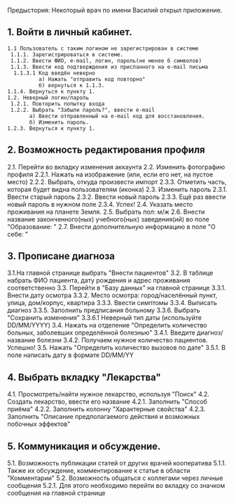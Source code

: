 

Предыстория: Некоторый врач по имени Василий открыл приложение.

## 1. Войти в личный кабинет.
    1.1 Пользователь с таким логином не зарегистрирован в системе
     1.1.1. Зарегистрироваться в системе. 
     1.1.2. Ввести ФИО, e-mail, логин, пароль(не менее 6 символов)
     1.1.3. Ввести код подтверждения из присланного на e-mail письма
      1.1.3.1 Код введён неверно
              а) Нажать "отправить код повторно"
              б) вернуться к 1.1.3.
    1.1.4. Вернуться к пункту 1.
    1.2. Неверный логин/пароль
     1.2.1. Повторить попытку входа
     1.2.2. Выбрать "Забыли пароль?", ввести e-mail
           а) Ввести отправленный на e-mail код для восстановления.
           б) Изменить пароль.
    1.2.3. Вернуться к пункту 1.
## 2. Возможность редактирования профиля
  2.1. Перейти во вкладку изменения аккаунта
  2.2. Изменить фотографию профиля
    2.2.1. Нажать на изображение (или, если его нет, на пустое место)
    2.2.2. Выбрать, откуда произвести импорт
    2.3.3. Отметить часть, которая будет видна пользователям (иконка)
  2.3. Изменить пароль
    2.3.1. Ввести старый пароль
    2.3.2. Ввести новый пароль
    2.3.3. Ещё раз ввести новый пароль в нужном поле
    2.3.4. Успех!
  2.4. Указать место проживания на планете Земля.
  2.5. Выбрать пол: м/ж
  2.6. Внести название законченного(ных) учебного(ных) заведения(ий)
  во поле "Образование: "
  2.7. Внести дополнительную информацию в поле "О себе: "
## 3. Прописане диагноза
  3.1.На главной странице выбрать "Внести пациентов"
  3.2. В таблице набрать ФИО пациента, дату рождения
   и адрес проживания соответственно
  3.3. Перейти в "Базу данных" на главной странице
    3.3.1. Внести дату осмотра
    3.3.2. Место осмотра: город/населённый пункт, улица, дом/корпус, квартира
    3.3.3. Ввести симптомы
    3.3.4. Выписать диагноз
    3.3.5. Заполнить предписания больному
    3.3.6. Выбрать "Сохранить изменения"
      3.3.6.1 Неверный тип даты (используйте DD/MM/YYYY)
  3.4. Нажать на отделение "Определить количество больных, заболевших
   определённой болезнью"
    3.4.1. Введите диагноз/название болезни
    3.4.2. Получаем нужное количество пациентов. Успешно!
  3.5. Нажать "Определить количество вызовов по дате"
    3.5.1. В поле написать дату в формате DD/MM/YY

## 4. Выбрать вкладку "Лекарства"
  4.1. Просмотреть/найти нужное лекарство, используя "Поиск"
  4.2. Создать лекарство, ввести его название
    4.2.1. Заполнить "Способ приёма"
    4.2.2. Заполнить колонну "Характерные свойства"
    4.2.3. Заполнить "Описание предполагаемого действия и возможных
     побочных эффектов"
## 5. Коммуникация и обсуждение.
  5.1. Возможность публикации статей от других врачей кооператива
    5.1.1. Также их обсуждение, комментирование к статье в области "Комментарии"
  5.2. Возможность общаться с коллегами через личные сообщения
    5.2.1. Для этого необходимо перейти во вкладку со значком
     сообщения на главной странице 
 
